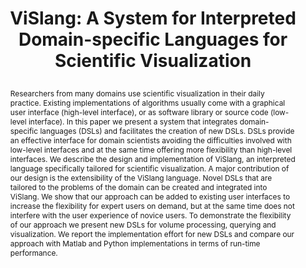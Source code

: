 ---
# this file is written in YAML http://docs.ansible.com/ansible/latest/YAMLSyntax.html
# all lines with a leading sharp are comments and will not be compiled
# longer blocks of text should start with a a leading > to escape all special characters
  
# URL handle for generated webpage
slug:       vislang

#specifies layout to be used for page generation (do not modify)
layout:     publication

#publication title
title:      >
   ViSlang: A System for Interpreted Domain-specific Languages for Scientific Visualization

#include in selected publications on front page (optional, delete line if not applicable)
display: selected

#list all publication authors in correct order
authors:
 - Peter Rautek
 - Stefan Bruckner
 - M. Eduard Gröller
 - Markus Hadwiger 
 
#insert publication venue (displayed on publication page)
venue:      >
   IEEE Transactions on Visualization and Computer Graphics, Vol.20, No.12 (Proceedings IEEE Scientific Visualization 2014), pp. 2388-2396
   
#insert short venue (displayed in box in publication list)
shortvenue: >
   IEEE Scientific Visualization 2014

#specify publication year
year:       2014

#insert abstract of publication
abstract:   >
   Researchers from many domains use scientific visualization in their daily practice. Existing implementations of algorithms usually come with a graphical user interface (high-level interface), or as software library or source code (low-level interface). In this paper we present a system that integrates domain-specific languages (DSLs) and facilitates the creation of new DSLs. DSLs provide an effective interface for domain scientists avoiding the difficulties involved with low-level interfaces and at the same time offering more flexibility than high-level interfaces. We describe the design and implementation of ViSlang, an interpreted language specifically tailored for scientific visualization. A major contribution of our design is the extensibility of the ViSlang language. Novel DSLs that are tailored to the problems of the domain can be created and integrated into ViSlang. We show that our approach can be added to existing user interfaces to increase the flexibility for expert users on demand, but at the same time does not interfere with the user experience of novice users. To demonstrate the flexibility of our approach we present new DSLs for volume processing, querying and visualization. We report the implementation effort for new DSLs and compare our approach with Matlab and Python implementations in terms of run-time performance.

#link to hi-res teaser image of publication (please make sure the image is wide, e.g. aspect ratio between 4:2 and 4:1) 
teaser:     './publications/2014_rautek_vislang.jpg'

#link to smaller thumbnail image of publication (please make sure the aspect ratio is 3:2, suggested size is 150x100px)
thumbnail:  './publications/2014_rautek_thumbnail.png'

#link to publication video (optional): you can either upload the video to our website (insert local link) or host it on youtube or vimeo (in this case insert the youtube/vimeo link)
video:      'https://www.youtube.com/watch?v=DbWazwyMRNw'

#link to publication pdf (optional)
pdf:        './publications/2014_rautek_vislang.pdf'

#insert citation. please format citation by inserting <br> at line breaks, &emsp; will insert a tab character to prettify the citation
citation:   >
  @article{Rautek2014Vislang,<br>
   &emsp;title = {ViSlang: A system for interpreted domain-specific languages for scientific visualization},<br>
   &emsp;author = {Rautek, Peter and Bruckner, Stefan and Gr{\"o}ller, M Eduard and Hadwiger, Markus},<br>
   &emsp;journal = {IEEE Transactions on Visualization and Computer Graphics (Proceedings IEEE Scientific Visualization 2014)},<br>
   &emsp;year = {2014},<br>
   &emsp;volume = {20},<br>
   &emsp;number = {12},<br>
   &emsp;pages = {2388--2396},<br>
  }

#insert links to additional material for the publication (optional)
#links need a title, a URL and a type (this defines the link icon) which can be one of the following values: code, archive, files, slides or text (this is the default icon)
#links: 
# - title: ExampleCode
#   type:  code
#   url:   './publications/supplementary1.zip' 
# - title: ExampleSlides
#   type:  slides
#   url:   './publications/presentation.pptx' 

#don't forget the leading and trailing --- in a YAML file
---